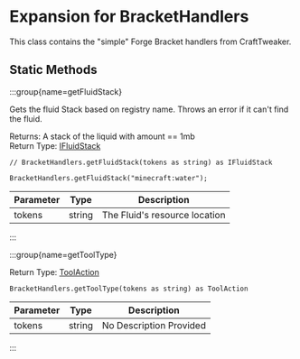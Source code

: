 # Expansion for BracketHandlers

This class contains the "simple" Forge Bracket handlers from CraftTweaker.

## Static Methods

:::group{name=getFluidStack}

Gets the fluid Stack based on registry name. Throws an error if it can't find the fluid.

Returns: A stack of the liquid with amount == 1mb  
Return Type: [IFluidStack](/forge/api/fluid/IFluidStack)

```zenscript
// BracketHandlers.getFluidStack(tokens as string) as IFluidStack

BracketHandlers.getFluidStack("minecraft:water");
```

| Parameter | Type | Description |
|-----------|------|-------------|
| tokens | string | The Fluid's resource location |


:::

:::group{name=getToolType}

Return Type: [ToolAction](/forge/api/tool/ToolAction)

```zenscript
BracketHandlers.getToolType(tokens as string) as ToolAction
```

| Parameter | Type | Description |
|-----------|------|-------------|
| tokens | string | No Description Provided |


:::

